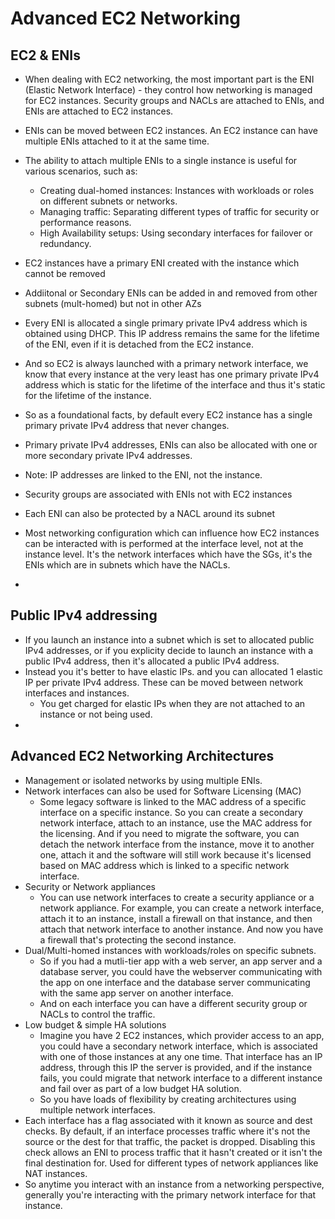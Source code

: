 # Advanced EC2 Networking

## EC2 & ENIs

- When dealing with EC2 networking, the most important part is the ENI (Elastic Network Interface) - they control how networking is managed for EC2 instances. Security groups and NACLs are attached to ENIs, and ENIs are attached to EC2 instances. 
- ENIs can be moved between EC2 instances. An EC2 instance can have multiple ENIs attached to it at the same time.
- The ability to attach multiple ENIs to a single instance is useful for various scenarios, such as:
  - Creating dual-homed instances: Instances with workloads or roles on different subnets or networks.
  - Managing traffic: Separating different types of traffic for security or performance reasons.
  - High Availability setups: Using secondary interfaces for failover or redundancy.
- EC2 instances have a primary ENI created with the instance which cannot be removed
- Addiitonal or Secondary ENIs can be added in and removed from other subnets (mult-homed) but not in other AZs

- Every ENI is allocated a single primary private IPv4 address which is obtained using DHCP. This IP address remains the same for the lifetime of the ENI, even if it is detached from the EC2 instance. 
- And so EC2 is always launched with a primary network interface, we know that every instance at the very least has one primary private IPv4 address which is static for the lifetime of the interface and thus it's static for the lifetime of the instance.
- So as a foundational facts, by default every EC2 instance has a single primary private IPv4 address that never changes. 
- Primary private IPv4 addresses, ENIs can also be allocated with one or more secondary private IPv4 addresses. 
- Note: IP addresses are linked to the ENI, not the instance.
- Security groups are associated with ENIs not with EC2 instances
- Each ENI can also be protected by a NACL around its subnet
- Most networking configuration which can influence how EC2 instances can be interacted with is performed at the interface level, not at the instance level. It's the network interfaces which have the SGs, it's the ENIs which are in subnets which have the NACLs.
- 

## Public IPv4 addressing

- If you launch an instance into a subnet which is set to allocated public IPv4 addresses, or if you explicity decide to launch an instance with a public IPv4 address, then it's allocated a public IPv4 address.
- Instead you it's better to have elastic IPs. and you can allocated 1 elastic IP per private IPv4 address. These can be moved between network interfaces and instances.
  - You get charged for elastic IPs when they are not attached to an instance or not being used.
- 

## Advanced EC2 Networking Architectures

- Management or isolated networks by using multiple ENIs.
- Network interfaces can also be used for Software Licensing (MAC)
  - Some legacy software is linked to the MAC address of a specific interface on a specific instance. So you can create a secondary network interface, attach to an instance, use the MAC address for the licensing. And if you need to migrate the software, you can detach the network interface from the instance, move it to another one, attach it and the software will still work because it's licensed based on MAC address which is linked to a specific network interface.
- Security or Network appliances
  - You can use network interfaces to create a security appliance or a network appliance. For example, you can create a network interface, attach it to an instance, install a firewall on that instance, and then attach that network interface to another instance. And now you have a firewall that's protecting the second instance.
- Dual/Multi-homed instances with workloads/roles on specific subnets. 
  - So if you had a mutli-tier app with a web server, an app server and a database server, you could have the webserver communicating with the app on one interface and the database server communicating with the same app server on another interface.
  - And on each interface you can have a different security group or NACLs to control the traffic.
- Low budget & simple HA solutions
  - Imagine you have 2 EC2 instances, which provider access to an app, you could have a secondary network interface, which is associated with one of those instances at any one time. That interface has an IP address, through this IP the server is provided, and if the instance fails, you could migrate that network interface to a different instance and fail over as part of a low budget HA solution.
  - So you have loads of flexibility by creating architectures using multiple network interfaces.
- Each interface has a flag associated with it known as source and dest checks. By default, if an interface processes traffic where it's not the source or the dest for that traffic, the packet is dropped. Disabling this check allows an ENI to process traffic that it hasn't created or it isn't the final destination for. Used for different types of network appliances like NAT instances. 
- So anytime you interact with an instance from a networking perspective, generally you're interacting with the primary network interface for that instance.
